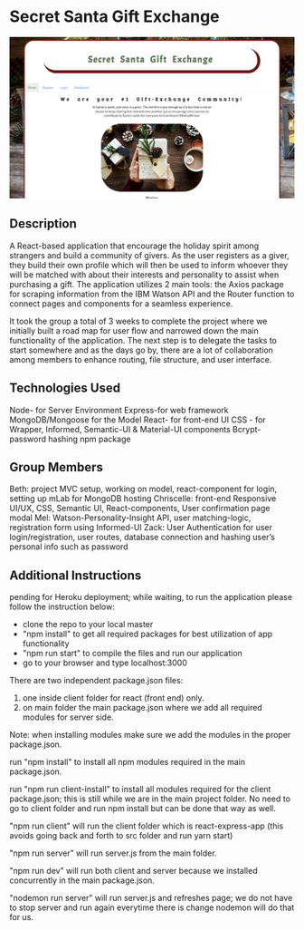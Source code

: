 # Secret Santa Gift Exchange

<img src = "./client/public/landing.png">

## Description

A React-based application that encourage the holiday spirit among strangers and build a community of givers. As the user registers as a giver, they build their own profile which will then be used to inform whoever they will be matched with about their interests and personality to assist when purchasing a gift. The application utilizes 2 main tools: the Axios package for scraping information from the IBM Watson API and the Router function to connect pages and components for a seamless experience. 

It took the group a total of 3 weeks to complete the project where we initially built a road map for user flow and narrowed down the main functionality of the application. The next step is to delegate the tasks to start somewhere and as the days go by, there are a lot of collaboration among members to enhance routing, file structure, and user interface. 

## Technologies Used

Node- for Server Environment
Express-for web framework 
MongoDB/Mongoose for the Model
React- for front-end UI
CSS	- for Wrapper, Informed, Semantic-UI  & Material-UI components
Bcrypt- password hashing npm package 

## Group Members

Beth: project MVC setup, working on model, react-component for login, setting up mLab for MongoDB hosting
Chriscelle: front-end Responsive UI/UX, CSS, Semantic UI, React-components, User confirmation page modal
Mel: Watson-Personality-Insight API, user matching-logic, registration form using Informed-UI
Zack: User Authentication for user login/registration, user routes, database connection and hashing user’s personal info such as password

## Additional Instructions

pending for Heroku deployment; while waiting, to run the application please follow the instruction below:

- clone the repo to your local master
- "npm install" to get all required packages for best utilization of app functionality
- "npm run start" to compile the files and run our application 
- go to your browser and type localhost:3000

There are two independent package.json files:
1. one inside client folder for react (front end) only.
2. on main folder the main package.json where we add all required modules for server side.

Note: when installing modules make sure we add the modules in the proper package.json.

run "npm install" to install all npm modules required in the main package.json.

run "npm run client-install" to install all modules required for the client package.json; this is still while we are in the main project folder. No need to go to client folder and run npm install but can be done that way as well.

"npm run client" will run the client folder which is react-express-app (this avoids going back and forth to src folder and run yarn start)

"npm run server" will run server.js from the main folder.

"npm run dev" will run both client and server because we installed concurrently in the main package.json.

"nodemon run server" will run server.js and refreshes page; we do not have to stop server and run again everytime there is change nodemon will do that for us. 



